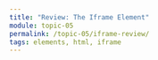 ```yaml
---
title: "Review: The Iframe Element"
module: topic-05
permalink: /topic-05/iframe-review/
tags: elements, html, iframe
---
```


<div class="divider-heading"></div>
